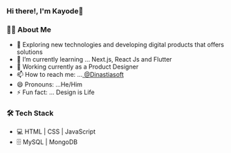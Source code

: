 ### Hi there!, I'm Kayode👋

<h3> 👨‍💻 About Me</h3>

- 🔭 Exploring new technologies and developing digital products that offers solutions
- 🌱 I’m currently learning ... Next.js, React Js and Flutter
- 💼 Working currently as a Product Designer
- 📫 How to reach me: ...<a href="https://www.instagram.com/dinastiasoft" alt="Dinastiasoft"> @Dinastiasoft</a>
- 😄 Pronouns: ...He/Him
- ⚡ Fun fact: ... Design is Life

<h3>🛠️ Tech Stack </h3>

- 💻 HTML | CSS | JavaScript
- 🗄️ MySQL | MongoDB

